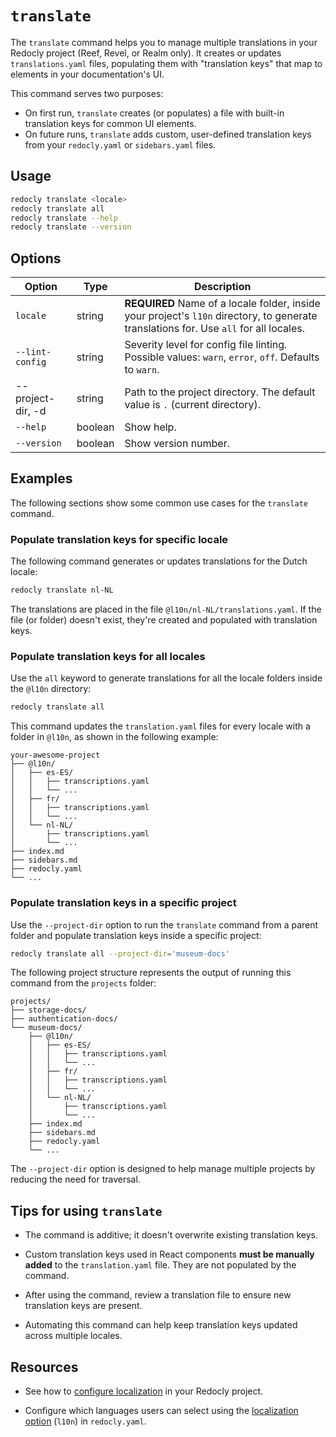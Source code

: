 # `translate`

The `translate` command helps you to manage multiple translations in your Redocly project (Reef, Revel, or Realm only).
It creates or updates `translations.yaml` files, populating them with "translation keys" that map to elements in your documentation's UI.

This command serves two purposes:

- On first run, `translate` creates (or populates) a file with built-in translation keys for common UI elements.
- On future runs, `translate` adds custom, user-defined translation keys from your `redocly.yaml` or `sidebars.yaml` files.

## Usage

```bash
redocly translate <locale>
redocly translate all
redocly translate --help
redocly translate --version
```

## Options

| Option            | Type    | Description                                                                                                                            |
| ----------------- | ------- | -------------------------------------------------------------------------------------------------------------------------------------- |
| `locale`          | string  | **REQUIRED** Name of a locale folder, inside your project's `l10n` directory, to generate translations for. Use `all` for all locales. |
| `--lint-config`   | string  | Severity level for config file linting. Possible values: `warn`, `error`, `off`. Defaults to `warn`.                                   |
| --project-dir, -d | string  | Path to the project directory. The default value is `.` (current directory).                                                           |
| `--help`          | boolean | Show help.                                                                                                                             |
| `--version`       | boolean | Show version number.                                                                                                                   |

## Examples

The following sections show some common use cases for the `translate` command.

### Populate translation keys for specific locale

The following command generates or updates translations for the Dutch locale:

```bash {% title="Translate specific locale" %}
redocly translate nl-NL
```

The translations are placed in the file `@l10n/nl-NL/translations.yaml`.
If the file (or folder) doesn't exist, they're created and populated with translation keys.

### Populate translation keys for all locales

Use the `all` keyword to generate translations for all the locale folders inside the `@l10n` directory:

```bash {% title="Translate all locales" %}
redocly translate all
```

This command updates the `translation.yaml` files for every locale with a folder in `@l10n`, as shown in the following example:

```treeview {% title="Project with multiple locales" %}
your-awesome-project
├── @l10n/
│   ├── es-ES/
│   │   ├── transcriptions.yaml
│   │   └── ...
│   ├── fr/
│   │   ├── transcriptions.yaml
│   │   └── ...
│   └── nl-NL/
│       ├── transcriptions.yaml
│       └── ...
├── index.md
├── sidebars.md
├── redocly.yaml
└── ...
```

### Populate translation keys in a specific project

Use the `--project-dir` option to run the `translate` command from a parent folder and populate translation keys inside a specific project:

```bash
redocly translate all --project-dir='museum-docs'
```

The following project structure represents the output of running this command from the `projects` folder:

```treeview {% title="Multiple projects in same folder" %}
projects/
├── storage-docs/
├── authentication-docs/
└── museum-docs/
    ├── @l10n/
    │   ├── es-ES/
    │   │   ├── transcriptions.yaml
    │   │   └── ...
    │   ├── fr/
    │   │   ├── transcriptions.yaml
    │   │   └── ...
    │   └── nl-NL/
    │       ├── transcriptions.yaml
    │       └── ...
    ├── index.md
    ├── sidebars.md
    ├── redocly.yaml
    └── ...
```

The `--project-dir` option is designed to help manage multiple projects by reducing the need for traversal.

## Tips for using `translate`

- The command is additive; it doesn't overwrite existing translation keys.

- Custom translation keys used in React components **must be manually added** to the `translation.yaml` file.
  They are not populated by the command.

- After using the command, review a translation file to ensure new translation keys are present.

- Automating this command can help keep translation keys updated across multiple locales.

## Resources

- See how to [configure localization](https://redocly.com/docs/realm/author/how-to/config-l10n) in your Redocly project.

- Configure which languages users can select using the [localization option](https://redocly.com/docs/realm/config/l10n) (`l10n`) in `redocly.yaml`.
